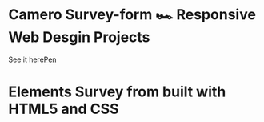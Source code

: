 # Camero Survey-form 🏎️ Responsive Web Desgin Projects
See it here[Pen](https://codepen.io/nolimitz71/pen/BaLdGzV)

# Elements Survey from built with HTML5 and CSS
